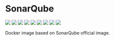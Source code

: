 # SonarQube

[![](https://img.shields.io/docker/pulls/jnonino/sonarqube.svg)](https://hub.docker.com/r/jnonino/sonarqube/)
[![](hhttps://img.shields.io/docker/build/jnonino/sonarqube)](https://hub.docker.com/r/jnonino/sonarqube/)
[![](https://img.shields.io/docker/automated/jnonino/sonarqube)](https://hub.docker.com/r/jnonino/sonarqube/)
[![](https://img.shields.io/docker/stars/jnonino/sonarqube)](https://hub.docker.com/r/jnonino/sonarqube/)
[![](https://img.shields.io/github/license/jnonino/sonarqube-docker-image)](https://github.com/jnonino/sonarqube-docker-image)
[![](https://img.shields.io/github/issues/jnonino/sonarqube-docker-image)](https://github.com/jnonino/sonarqube-docker-image)
[![](https://img.shields.io/github/issues-closed/jnonino/sonarqube-docker-image)](https://github.com/jnonino/sonarqube-docker-image)
[![](https://img.shields.io/github/languages/code-size/jnonino/sonarqube-docker-image)](https://github.com/jnonino/sonarqube-docker-image)
[![](https://img.shields.io/github/repo-size/jnonino/sonarqube-docker-image)](https://github.com/jnonino/sonarqube-docker-image)

Docker image based on SonarQube official image.
